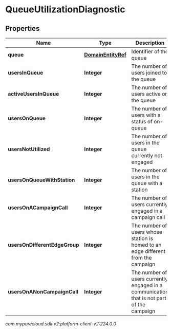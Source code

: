 # QueueUtilizationDiagnostic


## Properties

| Name | Type | Description | Notes |
| ------------ | ------------- | ------------- | ------------- |
| **queue** | [**DomainEntityRef**](DomainEntityRef) | Identifier of the queue |  [optional] |
| **usersInQueue** | **Integer** | The number of users joined to the queue |  [optional] |
| **activeUsersInQueue** | **Integer** | The number of users active on the queue |  [optional] |
| **usersOnQueue** | **Integer** | The number of users with a status of on-queue |  [optional] |
| **usersNotUtilized** | **Integer** | The number of users in the queue currently not engaged |  [optional] |
| **usersOnQueueWithStation** | **Integer** | The number of users in the queue with a station |  [optional] |
| **usersOnACampaignCall** | **Integer** | The number of users currently engaged in a campaign call |  [optional] |
| **usersOnDifferentEdgeGroup** | **Integer** | The number of users whose station is homed to an edge different from the campaign |  [optional] |
| **usersOnANonCampaignCall** | **Integer** | The number of users currently engaged in a communication that is not part of the campaign |  [optional] |




_com.mypurecloud.sdk.v2:platform-client-v2:224.0.0_

